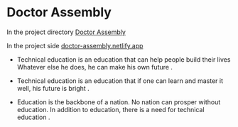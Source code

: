 # Doctor Assembly

In the project directory [Doctor Assembly](https://github.com/ProgrammingHeroWC4/review-website-PrantoshBepari360)

In the project side [doctor-assembly.netlify.app](https://education-technical-school-and-collage.netlify.app/)

- Technical education is an education that can help people build their lives Whatever else he does, he can make his own future .

- Technical education is an education that if one can learn and master it well, his future is bright .

- Education is the backbone of a nation. No nation can prosper without education. In addition to education, there is a need for technical education .
